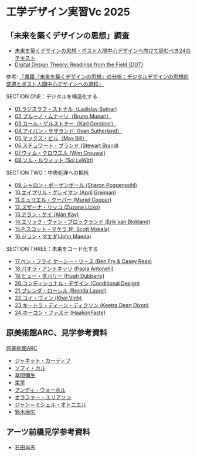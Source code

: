# 工学デザイン実習Vc 2025

## 「未来を築くデザインの思想」調査

- [未来を築くデザインの思想 - ポスト人間中心デザインへ向けて読むべき24のテキスト](https://bnn.co.jp/products/9784802510332)
- [Digital Design Theory: Readings from the Field (DDT) ](https://www.digitaldesigntheory.com/)

参考: [「書籍『未来を築くデザインの思想』の分析：デジタルデザインの思想的変遷とポスト人間中心デザインへの道程」](./ddt-outline.md)

SECTION ONE：デジタルを構造化する
- [01.ラジスラフ・ストナル（Ladislav Sutnar)](./01_LadislavSutnar.md)
- [02.ブルーノ・ムナーリ（Bruno Munari）](./02_BrunoMunari.md)
- [03.カール・ゲルストナー（Karl Gerstner）](./03_KarlGerstner.md)
- [04.アイバン・サザランド（Ivan Sutherland）](./04_IvanSutherland.md)
- [05.マックス・ビル（Max Bill）](./05_MaxBill.md)
- [06.スチュワート・ブランド (Stewart Brand)](./06_StewartBrand.md)
- [07.ウィム・クロウエル (Wim Crouwel)](./07_WimCrouwel.md)
- [08.ソル・ルウィット (Sol LeWitt)](./08_SolLeWitt.md)

SECTION TWO：中央処理への抵抗
- [09.シャロン・ポーゲンポール (Sharon Poggenpohl)](./09_SharonPoggenpohl.md)
- [10.エイプリル・グレイマン (April Greiman)](./10_AprilGreiman.md)
- [11.ミュリエル・クーパー (Muriel Cooper)](./11_MurielCooper.md)
- [12.ズザーナ・リッコ (Zuzana Licko)](./12_ZuzanaLicko.md)
- [13.アラン・ケイ (Alan Kay)](./13_AlanKay.md)
- [14.エリック・ヴァン・ブロックランド (Erik van Blokland)](./14_EricVanBlockland.md)
- [15.P.スコット・マケラ (P. Scott Makela)](./15_PScottMakela.md)
- [16.ジョン・マエダ(John Maeda)](./16_JohnMaeda.md)

SECTION THREE：未来をコード化する
- [17.ベン・フライ ケーシー・リース (Ben Fry & Casey Reas)](./17_BenFryCaseyReas.md)
- [18.パオラ・アントネッリ (Paola Antonelli)](./18_PaolaAntonelli.md)
- [19.ヒュー・ダバリー (Hugh Dubberly)](./19_HughDubberly.md)
- [20.コンディショナル・デザイン (Conditional Design)](./20_ConditionalDesign.md)
- [21.ブレンダ・ローレル (Brenda Laurel)](./21_BrendaLaurel.md) 
- [22.コイ・ヴィン (Khoi Vinh)](./22_KhoiVinh.md)
- [23.キートラ・ディーン・ディクソン (Keetra Dean Dixon)](./23_KeetraDeanDixon.md)
- [24.ホーコン・ファステ (HaakonFaste)](./24_HaakonFaste.md) 


## 原美術館ARC、見学参考資料

[原美術館ARC](https://www.haramuseum.or.jp/jp/arc/)

- [ジャネット・カーディフ](./JanetCardiff.md)
- [ソフィ・カル](./SophieCalle.md)
- [草間彌生](./YayoiKusama.md)
- [束芋](./TabaImo.md)
- [アンディ・ウォーホル](./AndyWarhol.md)
- [オラファー・エリアソン](./OlafurEliasson.md)
- [ジャン＝ミシェル・オトニエル](./Jean-MichelOthoniel.md)
- [鈴木康広](./YasuhiroSuzuki.md)

## アーツ前橋見学参考資料

- [石田尚志](./TakashiIshida.md)